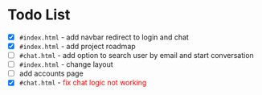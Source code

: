 ---
---

# Todo List

- [x] `#index.html` - add navbar redirect to login and chat
- [x] `#index.html` - add project roadmap
- [ ] `#chat.html` - add option to search user by email and start conversation
- [ ] `#index.html` - change layout
- [ ] add accounts page
- [x] `#chat.html` - <span style="color:red;">fix chat logic not working</span>